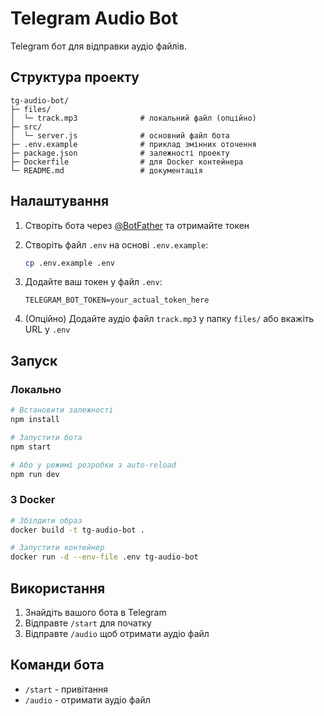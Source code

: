 # Telegram Audio Bot

Telegram бот для відправки аудіо файлів.

## Структура проекту

```
tg-audio-bot/
├─ files/
│  └─ track.mp3              # локальний файл (опційно)
├─ src/
│  └─ server.js              # основний файл бота
├─ .env.example              # приклад змінних оточення
├─ package.json              # залежності проекту
├─ Dockerfile                # для Docker контейнера
└─ README.md                 # документація
```

## Налаштування

1. Створіть бота через [@BotFather](https://t.me/BotFather) та отримайте токен

2. Створіть файл `.env` на основі `.env.example`:
   ```bash
   cp .env.example .env
   ```

3. Додайте ваш токен у файл `.env`:
   ```
   TELEGRAM_BOT_TOKEN=your_actual_token_here
   ```

4. (Опційно) Додайте аудіо файл `track.mp3` у папку `files/` або вкажіть URL у `.env`

## Запуск

### Локально

```bash
# Встановити залежності
npm install

# Запустити бота
npm start

# Або у режимі розробки з auto-reload
npm run dev
```

### З Docker

```bash
# Збілдити образ
docker build -t tg-audio-bot .

# Запустити контейнер
docker run -d --env-file .env tg-audio-bot
```

## Використання

1. Знайдіть вашого бота в Telegram
2. Відправте `/start` для початку
3. Відправте `/audio` щоб отримати аудіо файл

## Команди бота

- `/start` - привітання
- `/audio` - отримати аудіо файл
